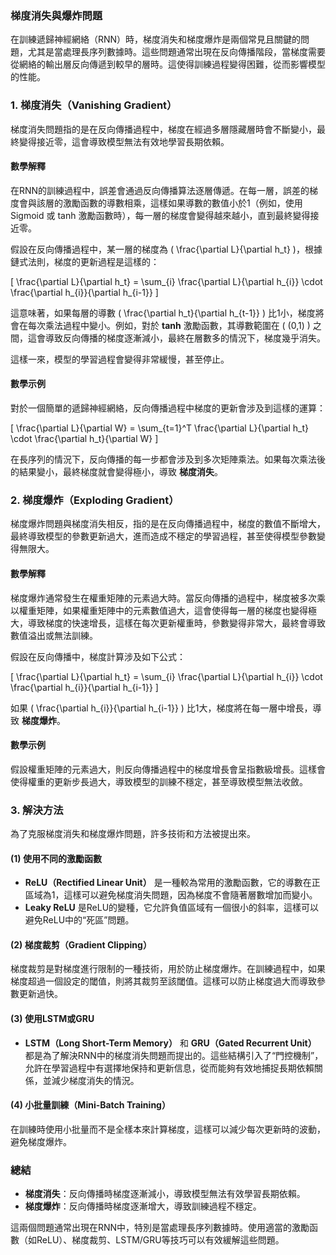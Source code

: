### **梯度消失與爆炸問題**

在訓練遞歸神經網絡（RNN）時，梯度消失和梯度爆炸是兩個常見且關鍵的問題，尤其是當處理長序列數據時。這些問題通常出現在反向傳播階段，當梯度需要從網絡的輸出層反向傳遞到較早的層時。這使得訓練過程變得困難，從而影響模型的性能。

### **1. 梯度消失（Vanishing Gradient）**

梯度消失問題指的是在反向傳播過程中，梯度在經過多層隱藏層時會不斷變小，最終變得接近零，這會導致模型無法有效地學習長期依賴。

#### **數學解釋**
在RNN的訓練過程中，誤差會通過反向傳播算法逐層傳遞。在每一層，誤差的梯度會與該層的激勵函數的導數相乘，這樣如果導數的數值小於1（例如，使用 Sigmoid 或 tanh 激勵函數時），每一層的梯度會變得越來越小，直到最終變得接近零。

假設在反向傳播過程中，某一層的梯度為 \( \frac{\partial L}{\partial h_t} \)，根據鏈式法則，梯度的更新過程是這樣的：

\[
\frac{\partial L}{\partial h_t} = \sum_{i} \frac{\partial L}{\partial h_{i}} \cdot \frac{\partial h_{i}}{\partial h_{i-1}}
\]

這意味著，如果每層的導數 \( \frac{\partial h_t}{\partial h_{t-1}} \) 比1小，梯度將會在每次乘法過程中變小。例如，對於 **tanh** 激勵函數，其導數範圍在 \( (0,1) \) 之間，這會導致反向傳播的梯度逐漸減小，最終在層數多的情況下，梯度幾乎消失。

這樣一來，模型的學習過程會變得非常緩慢，甚至停止。

#### **數學示例**
對於一個簡單的遞歸神經網絡，反向傳播過程中梯度的更新會涉及到這樣的運算：

\[
\frac{\partial L}{\partial W} = \sum_{t=1}^T \frac{\partial L}{\partial h_t} \cdot \frac{\partial h_t}{\partial W}
\]

在長序列的情況下，反向傳播的每一步都會涉及到多次矩陣乘法。如果每次乘法後的結果變小，最終梯度就會變得極小，導致 **梯度消失**。

### **2. 梯度爆炸（Exploding Gradient）**

梯度爆炸問題與梯度消失相反，指的是在反向傳播過程中，梯度的數值不斷增大，最終導致模型的參數更新過大，進而造成不穩定的學習過程，甚至使得模型參數變得無限大。

#### **數學解釋**
梯度爆炸通常發生在權重矩陣的元素過大時。當反向傳播的過程中，梯度被多次乘以權重矩陣，如果權重矩陣中的元素數值過大，這會使得每一層的梯度也變得極大，導致梯度的快速增長，這樣在每次更新權重時，參數變得非常大，最終會導致數值溢出或無法訓練。

假設在反向傳播中，梯度計算涉及如下公式：

\[
\frac{\partial L}{\partial h_t} = \sum_{i} \frac{\partial L}{\partial h_{i}} \cdot \frac{\partial h_{i}}{\partial h_{i-1}}
\]

如果 \( \frac{\partial h_{i}}{\partial h_{i-1}} \) 比1大，梯度將在每一層中增長，導致 **梯度爆炸**。

#### **數學示例**
假設權重矩陣的元素過大，則反向傳播過程中的梯度增長會呈指數級增長。這樣會使得權重的更新步長過大，導致模型的訓練不穩定，甚至導致模型無法收斂。

### **3. 解決方法**

為了克服梯度消失和梯度爆炸問題，許多技術和方法被提出來。

#### **(1) 使用不同的激勵函數**

- **ReLU（Rectified Linear Unit）** 是一種較為常用的激勵函數，它的導數在正區域為1，這樣可以避免梯度消失問題，因為梯度不會隨著層數增加而變小。
- **Leaky ReLU** 是ReLU的變種，它允許負值區域有一個很小的斜率，這樣可以避免ReLU中的“死區”問題。

#### **(2) 梯度裁剪（Gradient Clipping）**

梯度裁剪是對梯度進行限制的一種技術，用於防止梯度爆炸。在訓練過程中，如果梯度超過一個設定的閾值，則將其裁剪至該閾值。這樣可以防止梯度過大而導致參數更新過快。

#### **(3) 使用LSTM或GRU**

- **LSTM（Long Short-Term Memory）** 和 **GRU（Gated Recurrent Unit）** 都是為了解決RNN中的梯度消失問題而提出的。這些結構引入了“門控機制”，允許在學習過程中有選擇地保持和更新信息，從而能夠有效地捕捉長期依賴關係，並減少梯度消失的情況。

#### **(4) 小批量訓練（Mini-Batch Training）**

在訓練時使用小批量而不是全樣本來計算梯度，這樣可以減少每次更新時的波動，避免梯度爆炸。

### **總結**

- **梯度消失**：反向傳播時梯度逐漸減小，導致模型無法有效學習長期依賴。
- **梯度爆炸**：反向傳播時梯度逐漸增大，導致訓練過程不穩定。

這兩個問題通常出現在RNN中，特別是當處理長序列數據時。使用適當的激勵函數（如ReLU）、梯度裁剪、LSTM/GRU等技巧可以有效緩解這些問題。